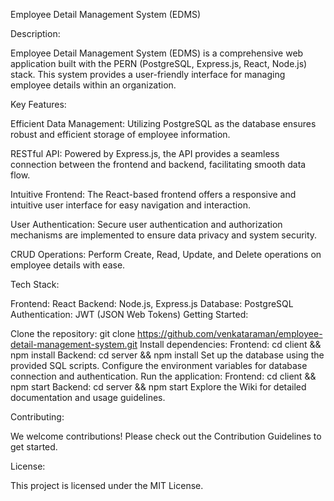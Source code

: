 Employee Detail Management System (EDMS)


Description:

Employee Detail Management System (EDMS) is a comprehensive web application built with the PERN (PostgreSQL, Express.js, React, Node.js) stack. This system provides a user-friendly interface for managing employee details within an organization.

Key Features:

Efficient Data Management: Utilizing PostgreSQL as the database ensures robust and efficient storage of employee information.

RESTful API: Powered by Express.js, the API provides a seamless connection between the frontend and backend, facilitating smooth data flow.

Intuitive Frontend: The React-based frontend offers a responsive and intuitive user interface for easy navigation and interaction.

User Authentication: Secure user authentication and authorization mechanisms are implemented to ensure data privacy and system security.

CRUD Operations: Perform Create, Read, Update, and Delete operations on employee details with ease.

Tech Stack:

Frontend: React
Backend: Node.js, Express.js
Database: PostgreSQL
Authentication: JWT (JSON Web Tokens)
Getting Started:

Clone the repository: git clone https://github.com/venkataraman/employee-detail-management-system.git
Install dependencies:
Frontend: cd client && npm install
Backend: cd server && npm install
Set up the database using the provided SQL scripts.
Configure the environment variables for database connection and authentication.
Run the application:
Frontend: cd client && npm start
Backend: cd server && npm start
Explore the Wiki for detailed documentation and usage guidelines.

Contributing:

We welcome contributions! Please check out the Contribution Guidelines to get started.

License:

This project is licensed under the MIT License.
